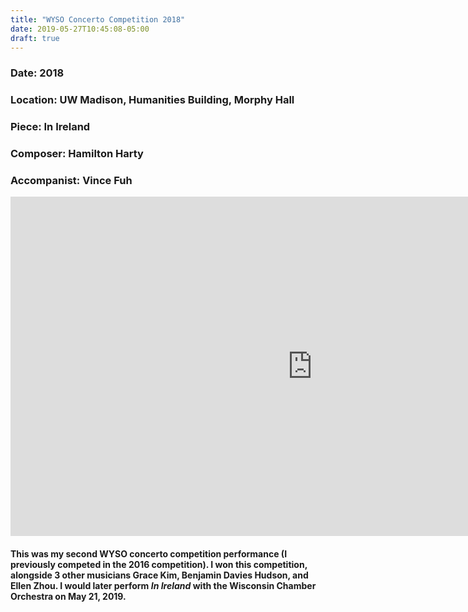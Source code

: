 ```yaml
---
title: "WYSO Concerto Competition 2018"
date: 2019-05-27T10:45:08-05:00
draft: true
---
```



### Date: 2018
### Location: UW Madison, Humanities Building, Morphy Hall
### Piece: In Ireland
### Composer: Hamilton Harty
### Accompanist: Vince Fuh
 
<iframe width="966" height="543" src="https://www.youtube.com/embed/ANDVZ9mAYyk" frameborder="0" allow="accelerometer; autoplay; encrypted-media; gyroscope; picture-in-picture" allowfullscreen></iframe>

#### This was my second WYSO concerto competition performance (I previously competed in the 2016 competition). I won this competition, alongside 3 other musicians Grace Kim, Benjamin Davies Hudson, and Ellen Zhou. I would later perform _In Ireland_ with the Wisconsin Chamber Orchestra on May 21, 2019. 